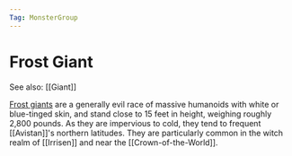 ```yaml
---
Tag: MonsterGroup
---
```

# Frost Giant
See also: [[Giant]]

[Frost giants](https://pathfinderwiki.com/wiki/Frost_giant) are a generally evil race of massive humanoids with white or blue-tinged skin, and stand close to 15 feet in height, weighing roughly 2,800 pounds. As they are impervious to cold, they tend to frequent [[Avistan]]'s northern latitudes. They are particularly common in the witch realm of [[Irrisen]] and near the [[Crown-of-the-World]].